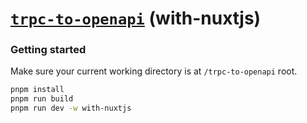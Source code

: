 # [**`trpc-to-openapi`**](../../README.md) (with-nuxtjs)

### Getting started

Make sure your current working directory is at `/trpc-to-openapi` root.

```bash
pnpm install
pnpm run build
pnpm run dev -w with-nuxtjs
```
